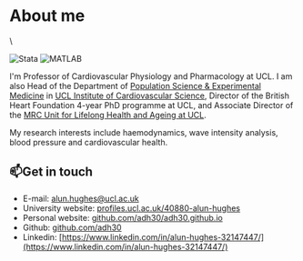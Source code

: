 # About me

\

![Stata](https://img.shields.io/badge/Stata-Expert-green)
![MATLAB](https://img.shields.io/badge/MATLAB-Intermediate-yellow)

I'm Professor of Cardiovascular Physiology and Pharmacology at UCL.
I am also Head of the Department of [Population Science & Experimental Medicine](https://www.ucl.ac.uk/cardiovascular/research/research-department-population-science-and-experimental-medicine) in [UCL Institute of Cardiovascular Science](https://www.ucl.ac.uk/cardiovascular/ucl-institute-cardiovascular-science), Director of the British Heart Foundation 4-year PhD programme at UCL, and Associate Director of the [MRC Unit for Lifelong Health and Ageing at UCL](https://www.ucl.ac.uk/cardiovascular/research/population-science-and-experimental-medicine/mrc-unit-lifelong-health-and-ageing-ucl).

My research interests include haemodynamics, wave intensity analysis,  blood pressure and cardiovascular health.

## 📫Get in touch

- E-mail: [alun.hughes@ucl.ac.uk](alun.hughes@ucl.ac.uk)
- University website: [profiles.ucl.ac.uk/40880-alun-hughes](https://profiles.ucl.ac.uk/40880-alun-hughes)
- Personal website: [github.com/adh30/adh30.github.io](github.com/adh30/adh30.github.io)
- Github: [github.com/adh30](github.com/adh30)
- Linkedin: [https://www.linkedin.com/in/alun-hughes-32147447/](https://www.linkedin.com/in/alun-hughes-32147447/)
